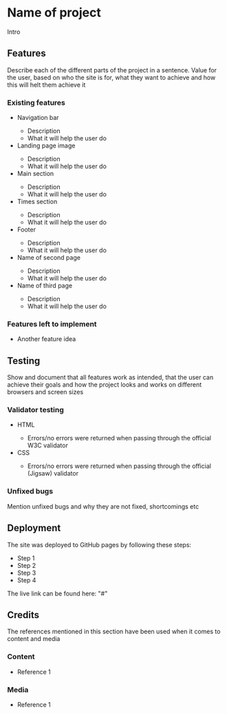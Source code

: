 <h1>Name of project</h1>
<p>Intro</p>
    
<h2>Features</h2>
<p>Describe each of the different parts of the project in a sentence. Value for the user, based on who the site is for, what they want to achieve and how this will helt them achieve it</p>

<h3>Existing features</h3>
    <ul>
        <li>Navigation bar</li>
            <ul>
                <li>Description</li>
                <li>What it will help the user do</li>
            </ul>
        <li>Landing page image</li>
            <ul>
                <li>Description</li>
                <li>What it will help the user do</li>
            </ul>
        <li>Main section</li>
            <ul>
                <li>Description</li>
                <li>What it will help the user do</li>
            </ul>
        <li>Times section</li>
            <ul>
                <li>Description</li>
                <li>What it will help the user do</li>
            </ul>
        <li>Footer</li>
            <ul>
                <li>Description</li>
                <li>What it will help the user do</li>
            </ul>
        <li>Name of second page</li>
            <ul>
                <li>Description</li>
                <li>What it will help the user do</li>
            </ul>
        <li>Name of third page</li>
            <ul>
                <li>Description</li>
                <li>What it will help the user do</li>
            </ul>
    </ul>

<h3>Features left to implement</h3>
    <ul>
        <li>Another feature idea</li>
    </ul>

<h2>Testing</h2>
    <p>Show and document that all features work as intended, that the user can achieve their goals and how the project looks and works on different browsers and screen sizes</p>

<h3>Validator testing</h3>
    <ul>
        <li>HTML</li>
            <ul>
                <li>Errors/no errors were returned when passing through the official W3C validator</li>
            </ul>
        <li>CSS</li>
            <ul>
                <li>Errors/no errors were returned when passing through the official (Jigsaw) validator</li>
            </ul>
    </ul>

<h3>Unfixed bugs</h3>
    <p>Mention unfixed bugs and why they are not fixed, shortcomings etc</p>

<h2>Deployment</h2>
    <p>The site was deployed to GitHub pages by following these steps:</p>
    <ul>
        <li>Step 1</li>
        <li>Step 2</li>
        <li>Step 3</li>
        <li>Step 4</li>
    </ul>
    <p>The live link can be found here: "#"</p>

<h2>Credits</h2>
    <p>The references mentioned in this section have been used when it comes to content and media</p>

<h3>Content</h3>
    <ul>
        <li>Reference 1</li>
    </ul>

<h3>Media</h3>
    <ul>
        <li>Reference 1</li>
    </ul>